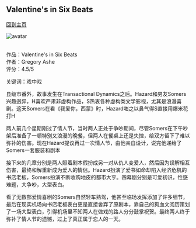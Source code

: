 ## Valentine's in Six Beats
[回到主页](https://boheme130.github.io/Fiction.git.io/)

![avatar](https://media.newyorker.com/photos/5e2a094cc496bb0009bc4829/master/pass/200203_r35781.jpg)
<br>
<br>



作品：Valentine's in Six Beats <br>
作者：Gregory Ashe <br>
评分：4.5/5 <br>

关键词：戏中戏

县级市番外，故事发生在Transactional Dynamics之后。Hazard和男友Somers兴趣迥异，H喜欢严肃非虚构作品，S热衷各种虚构类文学影视，尤其是浪漫喜剧。这天Somers在看《我爱你，西蒙》时，Hazard嗤之以鼻气得S直接用爆米花打H

两人前几个星期刚过了情人节，当时两人正处于争吵期间，尽管Somers在下午吵架后准备了一顿特别又浪漫的晚餐，但两人在餐桌上还是失控，给双方留下了难以弥补的伤害。现在Hazard提议再过一次情人节，由他亲自设计，说完他递给了Somers一套服装和剧本

接下来的几章分别是两人照着剧本假扮成另一对从仇人变爱人，然后因为误解相互伤害，最终和解重新成为爱人的情侣。Hazard扮演了爱书如命却陷入经济危机的书店老板，Somers扮演不断收购地皮的都市大亨。四幕剧分别是可爱初识，性感难题，大争吵，大型表白。

看了无数部爱情喜剧的Somers自然轻车熟驾，他甚至临场发挥添加了许多细节，最后在现实机场向书店老板表白更是直接舍弃了原剧本，靠自己的狗血文阅历策划了一场大型表白，引得机场里不知两人在做戏的路人分分鼓掌祝贺。最终两人终于弥补了情人节的遗憾，过上了真正属于恋人的一天。
